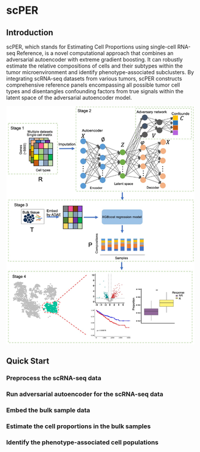 # scPER
## Introduction
scPER, which stands for Estimating Cell Proportions using single-cell RNA-seq Reference, is a novel computational approach that combines an adversarial autoencoder with extreme gradient boosting. It can robustly estimate the relative compositions of cells and their subtypes within the tumor microenvironment and identify phenotype-associated subclusters. By integrating scRNA-seq datasets from various tumors, scPER constructs comprehensive reference panels encompassing all possible tumor cell types and disentangles confounding factors from true signals within the latent space of the adversarial autoencoder model.

<img src="./overview.png" height=10%>

## Quick Start

### Preprocess the scRNA-seq data

### Run adversarial autoencoder for the scRNA-seq data

### Embed the bulk sample data

### Estimate the cell proportions in the bulk samples

### Identify the phenotype-associated cell populations
